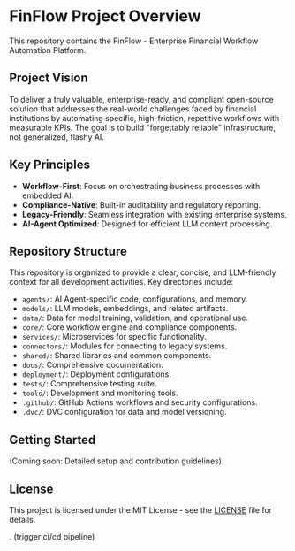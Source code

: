 # FinFlow Project Overview

This repository contains the FinFlow - Enterprise Financial Workflow Automation Platform.

## Project Vision
To deliver a truly valuable, enterprise-ready, and compliant open-source solution that addresses the real-world challenges faced by financial institutions by automating specific, high-friction, repetitive workflows with measurable KPIs. The goal is to build "forgettably reliable" infrastructure, not generalized, flashy AI.

## Key Principles
- **Workflow-First**: Focus on orchestrating business processes with embedded AI.
- **Compliance-Native**: Built-in auditability and regulatory reporting.
- **Legacy-Friendly**: Seamless integration with existing enterprise systems.
- **AI-Agent Optimized**: Designed for efficient LLM context processing.

## Repository Structure
This repository is organized to provide a clear, concise, and LLM-friendly context for all development activities. Key directories include:
- `agents/`: AI Agent-specific code, configurations, and memory.
- `models/`: LLM models, embeddings, and related artifacts.
- `data/`: Data for model training, validation, and operational use.
- `core/`: Core workflow engine and compliance components.
- `services/`: Microservices for specific functionality.
- `connectors/`: Modules for connecting to legacy systems.
- `shared/`: Shared libraries and common components.
- `docs/`: Comprehensive documentation.
- `deployment/`: Deployment configurations.
- `tests/`: Comprehensive testing suite.
- `tools/`: Development and monitoring tools.
- `.github/`: GitHub Actions workflows and security configurations.
- `.dvc/`: DVC configuration for data and model versioning.

## Getting Started
(Coming soon: Detailed setup and contribution guidelines)

## License
This project is licensed under the MIT License - see the [LICENSE](LICENSE) file for details.

. (trigger ci/cd pipeline)